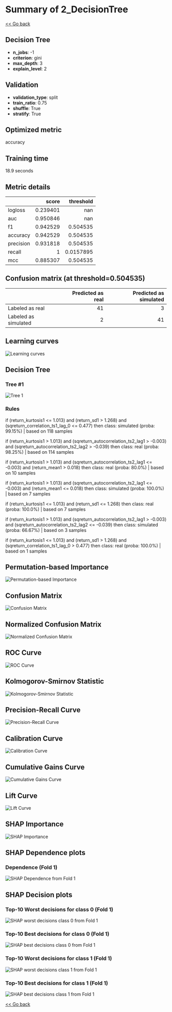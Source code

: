 # Summary of 2_DecisionTree

[<< Go back](../README.md)


## Decision Tree
- **n_jobs**: -1
- **criterion**: gini
- **max_depth**: 3
- **explain_level**: 2

## Validation
 - **validation_type**: split
 - **train_ratio**: 0.75
 - **shuffle**: True
 - **stratify**: True

## Optimized metric
accuracy

## Training time

18.9 seconds

## Metric details
|           |    score |   threshold |
|:----------|---------:|------------:|
| logloss   | 0.239401 | nan         |
| auc       | 0.950846 | nan         |
| f1        | 0.942529 |   0.504535  |
| accuracy  | 0.942529 |   0.504535  |
| precision | 0.931818 |   0.504535  |
| recall    | 1        |   0.0157895 |
| mcc       | 0.885307 |   0.504535  |


## Confusion matrix (at threshold=0.504535)
|                      |   Predicted as real |   Predicted as simulated |
|:---------------------|--------------------:|-------------------------:|
| Labeled as real      |                  41 |                        3 |
| Labeled as simulated |                   2 |                       41 |

## Learning curves
![Learning curves](learning_curves.png)

## Decision Tree 

### Tree #1
![Tree 1](learner_fold_0_tree.svg)

### Rules

if (return_kurtosis1 <= 1.013) and (return_sd1 > 1.268) and (sqreturn_correlation_ts1_lag_0 <= 0.477) then class: simulated (proba: 99.15%) | based on 118 samples

if (return_kurtosis1 > 1.013) and (sqreturn_autocorrelation_ts2_lag1 > -0.003) and (sqreturn_autocorrelation_ts2_lag2 > -0.039) then class: real (proba: 98.25%) | based on 114 samples

if (return_kurtosis1 > 1.013) and (sqreturn_autocorrelation_ts2_lag1 <= -0.003) and (return_mean1 > 0.018) then class: real (proba: 80.0%) | based on 10 samples

if (return_kurtosis1 > 1.013) and (sqreturn_autocorrelation_ts2_lag1 <= -0.003) and (return_mean1 <= 0.018) then class: simulated (proba: 100.0%) | based on 7 samples

if (return_kurtosis1 <= 1.013) and (return_sd1 <= 1.268) then class: real (proba: 100.0%) | based on 7 samples

if (return_kurtosis1 > 1.013) and (sqreturn_autocorrelation_ts2_lag1 > -0.003) and (sqreturn_autocorrelation_ts2_lag2 <= -0.039) then class: simulated (proba: 66.67%) | based on 3 samples

if (return_kurtosis1 <= 1.013) and (return_sd1 > 1.268) and (sqreturn_correlation_ts1_lag_0 > 0.477) then class: real (proba: 100.0%) | based on 1 samples





## Permutation-based Importance
![Permutation-based Importance](permutation_importance.png)
## Confusion Matrix

![Confusion Matrix](confusion_matrix.png)


## Normalized Confusion Matrix

![Normalized Confusion Matrix](confusion_matrix_normalized.png)


## ROC Curve

![ROC Curve](roc_curve.png)


## Kolmogorov-Smirnov Statistic

![Kolmogorov-Smirnov Statistic](ks_statistic.png)


## Precision-Recall Curve

![Precision-Recall Curve](precision_recall_curve.png)


## Calibration Curve

![Calibration Curve](calibration_curve_curve.png)


## Cumulative Gains Curve

![Cumulative Gains Curve](cumulative_gains_curve.png)


## Lift Curve

![Lift Curve](lift_curve.png)



## SHAP Importance
![SHAP Importance](shap_importance.png)

## SHAP Dependence plots

### Dependence (Fold 1)
![SHAP Dependence from Fold 1](learner_fold_0_shap_dependence.png)

## SHAP Decision plots

### Top-10 Worst decisions for class 0 (Fold 1)
![SHAP worst decisions class 0 from Fold 1](learner_fold_0_shap_class_0_worst_decisions.png)
### Top-10 Best decisions for class 0 (Fold 1)
![SHAP best decisions class 0 from Fold 1](learner_fold_0_shap_class_0_best_decisions.png)
### Top-10 Worst decisions for class 1 (Fold 1)
![SHAP worst decisions class 1 from Fold 1](learner_fold_0_shap_class_1_worst_decisions.png)
### Top-10 Best decisions for class 1 (Fold 1)
![SHAP best decisions class 1 from Fold 1](learner_fold_0_shap_class_1_best_decisions.png)

[<< Go back](../README.md)
